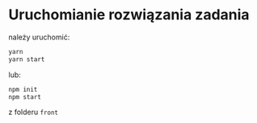 # Uruchomianie rozwiązania zadania
należy uruchomić:
```bash
yarn
yarn start
```
lub:
```bash
npm init
npm start
```
z folderu `front`
